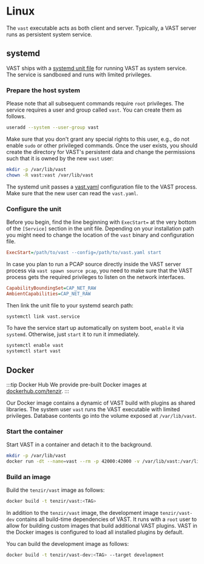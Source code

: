 # Linux

The `vast` executable acts as both client and server. Typically, a VAST server
runs as persistent system service.

## systemd

VAST ships with a [systemd unit
file](https://github.com/tenzir/vast/tree/master/systemd/) for running VAST as
system service. The service is sandboxed and runs with limited privileges.

### Prepare the host system

Please note that all subsequent commands require `root` privileges. The service
requires a user and group called `vast`. You can create them as follows.

```bash
useradd --system --user-group vast
```

Make sure that you don't grant any special rights to this user, e.g., do not
enable `sudo` or other privileged commands. Once the user exists, you should
create the directory for VAST's persistent data and change the permissions such
that it is owned by the new `vast` user:

```bash
mkdir -p /var/lib/vast
chown -R vast:vast /var/lib/vast
```

The systemd unit passes a
[vast.yaml](https://github.com/tenzir/vast/tree/master/systemd/) configuration
file to the VAST process. Make sure that the new user can read the `vast.yaml`.

### Configure the unit

Before you begin, find the line beginning with `ExecStart=` at the very bottom
of the `[Service]` section in the unit file. Depending on your installation path
you might need to change the location of the `vast` binary and configuration
file.

```ini
ExecStart=/path/to/vast --config=/path/to/vast.yaml start
```

In case you plan to run a PCAP source directly inside the VAST server process
via `vast spawn source pcap`, you need to make sure that the VAST process gets
the required privileges to listen on the network interfaces.

```ini
CapabilityBoundingSet=CAP_NET_RAW
AmbientCapabilities=CAP_NET_RAW
```

Then link the unit file to your systemd search path:

```bash
systemctl link vast.service
```

To have the service start up automatically on system boot, `enable` it via
`systemd`. Otherwise, just `start` it to run it immediately.

```bash
systemctl enable vast
systemctl start vast
```
## Docker

:::tip Docker Hub
We provide pre-built Docker images at [dockerhub.com/tenzir][dockerhub].
:::

[dockerhub]: https://hub.docker.com/repository/docker/tenzir/vast

Our Docker image contains a dynamic of VAST build with plugins as shared
libraries. The system user `vast` runs the VAST executable with limited
privileges. Database contents go into the volume exposed at `/var/lib/vast`.

### Start the container

Start VAST in a container and detach it to the background.

```bash
mkdir -p /var/lib/vast
docker run -dt --name=vast --rm -p 42000:42000 -v /var/lib/vast:/var/lib/vast tenzir/vast:latest start
```

### Build an image

Build the `tenzir/vast` image as follows:

```bash
docker build -t tenzir/vast:<TAG>
```

In addition to the `tenzir/vast` image, the development image `tenzir/vast-dev`
contains all build-time dependencies of VAST. It runs with a `root` user to
allow for building custom images that build additional VAST plugins. VAST in the
Docker images is configured to load all installed plugins by default.

You can build the development image as follows:

```bash
docker build -t tenzir/vast-dev:<TAG> --target development
```
